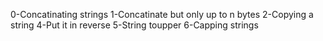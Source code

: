0-Concatinating strings
1-Concatinate but only up to n bytes
2-Copying a string
4-Put it in reverse
5-String toupper
6-Capping strings
